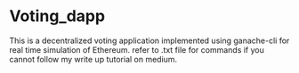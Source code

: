 # Voting_dapp

This is a decentralized voting application implemented using ganache-cli for real time simulation of Ethereum.
refer to .txt file for commands if you cannot follow my write up tutorial on medium.
